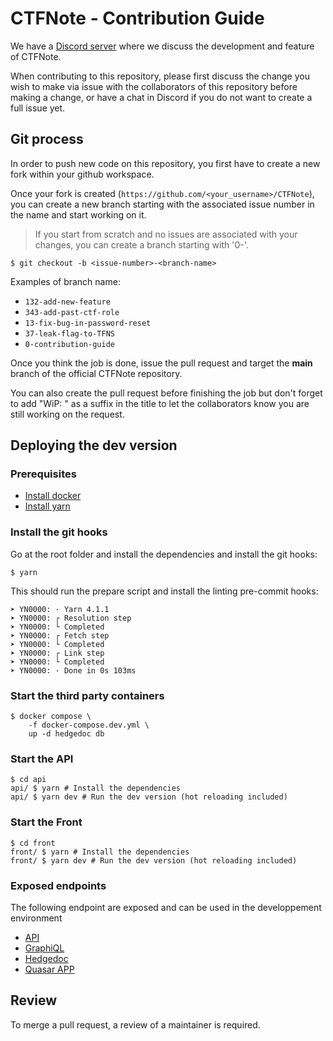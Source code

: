 # CTFNote - Contribution Guide

We have a [Discord server](https://discord.gg/uzTybeYuBg) where we discuss the development and feature of CTFNote.

When contributing to this repository, please first discuss the change you wish to make via issue with the collaborators of this repository before making a change, or have a chat in Discord if you do not want to create a full issue yet.

## Git process

In order to push new code on this repository, you first have to create a new fork within your github workspace.

Once your fork is created (`https://github.com/<your_username>/CTFNote`), you can create a new branch starting with the associated issue number in the name and start working on it.

> If you start from scratch and no issues are associated with your changes, you can create a branch starting with '0-'.

```shell
$ git checkout -b <issue-number>-<branch-name>
```

Examples of branch name:

- `132-add-new-feature`
- `343-add-past-ctf-role`
- `13-fix-bug-in-password-reset`
- `37-leak-flag-to-TFNS`
- `0-contribution-guide`

Once you think the job is done, issue the pull request and target the **main** branch of the official CTFNote repository.

You can also create the pull request before finishing the job but don't forget to add "WiP: " as a suffix in the title to let the collaborators know you are still working on the request.

## Deploying the dev version

### Prerequisites

- [Install docker](https://docs.docker.com/get-docker/)
- [Install yarn](https://classic.yarnpkg.com/lang/en/docs/install/)

### Install the git hooks

Go at the root folder and install the dependencies and install the git hooks:

```shell
$ yarn
```

This should run the prepare script and install the linting pre-commit hooks:

```
➤ YN0000: · Yarn 4.1.1
➤ YN0000: ┌ Resolution step
➤ YN0000: └ Completed
➤ YN0000: ┌ Fetch step
➤ YN0000: └ Completed
➤ YN0000: ┌ Link step
➤ YN0000: └ Completed
➤ YN0000: · Done in 0s 103ms
```

### Start the third party containers

```shell
$ docker compose \
    -f docker-compose.dev.yml \
    up -d hedgedoc db
```

### Start the API

```shell
$ cd api
api/ $ yarn # Install the dependencies
api/ $ yarn dev # Run the dev version (hot reloading included)
```

### Start the Front

```shell
$ cd front
front/ $ yarn # Install the dependencies
front/ $ yarn dev # Run the dev version (hot reloading included)
```

### Exposed endpoints

The following endpoint are exposed and can be used in the developpement environment

- [API](http://localhost:3000/)
- [GraphiQL](http://localhost:3000/graphiql)
- [Hedgedoc](http://localhost:3001/)
- [Quasar APP](http://localhost:8088/)

## Review

To merge a pull request, a review of a maintainer is required.
